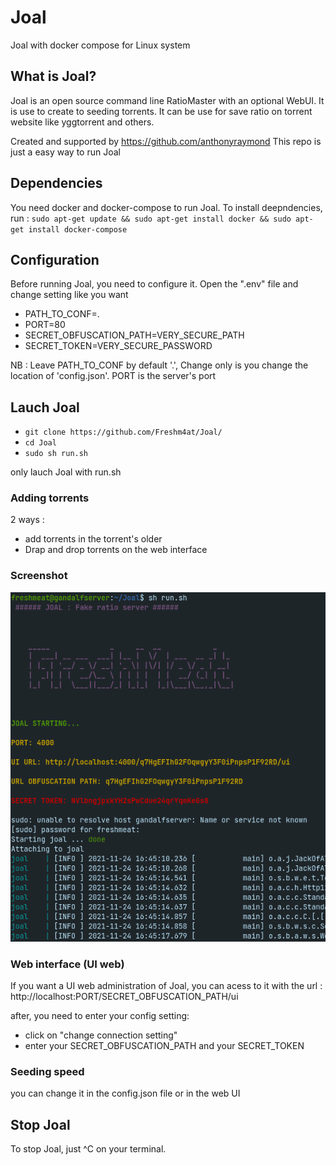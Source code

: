 # Joal
Joal with docker compose for Linux system

## What is Joal?
Joal is an open source command line RatioMaster with an optional WebUI.
It is use to create to seeding torrents.
It can be use for save ratio on torrent website like yggtorrent and others.

Created and supported by https://github.com/anthonyraymond
This repo is just a easy way to run Joal

## Dependencies
You need docker and docker-compose to run Joal.
To install deepndencies, run : 
`sudo apt-get update && sudo apt-get install docker && sudo apt-get install docker-compose`

## Configuration
Before running Joal, you need to configure it.
Open the ".env" file and change setting like you want

- PATH_TO_CONF=.
- PORT=80
- SECRET_OBFUSCATION_PATH=VERY_SECURE_PATH
- SECRET_TOKEN=VERY_SECURE_PASSWORD

NB : Leave PATH_TO_CONF by default '.', Change only is you change the location of 'config.json'.
PORT is the server's port

## Lauch Joal
- `git clone https://github.com/Freshm4at/Joal/`
- `cd Joal`
- `sudo sh run.sh`

only lauch Joal with run.sh

### Adding torrents
2 ways : 
- add torrents in the torrent's older
- Drap and drop torrents on the web interface

### Screenshot
![Alt text](screenshot.png "Joal running")

### Web interface (UI web)
If you want a UI web administration of Joal, you can acess to it with the url :
http://localhost:PORT/SECRET_OBFUSCATION_PATH/ui

after, you need to enter your config setting:
- click on "change connection setting"
- enter your SECRET_OBFUSCATION_PATH and your SECRET_TOKEN

### Seeding speed
you can change it in the config.json file or in the web UI

## Stop Joal
To stop Joal, just ^C on your terminal.


